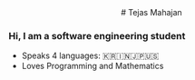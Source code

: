 <center> # Tejas Mahajan </center>

### Hi, I am a software engineering student

- Speaks 4 languages: 🇰🇷🇮🇳🇯🇵🇺🇸
- Loves Programming and Mathematics
